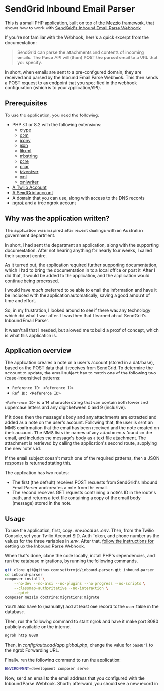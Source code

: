 # SendGrid Inbound Email Parser

This is a small PHP application, built on top of [the Mezzio framework][mezzio-docs], that shows how to work with [SendGrid's Inbound Email Parse Webhook][email-parse-webhook-docs].

If you're not familiar with the Webhook, here's a quick excerpt from the documentation:

> SendGrid can parse the attachments and contents of incoming emails.
> The Parse API will (then) POST the parsed email to a URL that you specify. 

In short, when emails are sent to a pre-configured domain, they are received and parsed by the Inbound Email Parse Webhook. 
This then sends a POST request to an endpoint that you specified in the webhook configuration (which is to your application/API).

## Prerequisites

To use the application, you need the following:

- PHP 8.1 or 8.2 with the following extensions:
  - [ctype][ext-ctype]
  - [dom][ext-dom]
  - [iconv][ext-iconv]
  - [json][ext-json]
  - [libxml][ext-libxml]
  - [mbstring][ext-mbstring]
  - [pcre][ext-pcre]
  - [phar][ext-phar]
  - [tokenizer][ext-tokenizer]
  - [xml][ext-xml]
  - [xmlwriter][ext-xmlwriter]
- [A Twilio Account](https://www.twilio.com/try-twilio) 
- [A SendGrid account](https://signup.sendgrid.com/)
- A domain that you can use, along with access to the DNS records
- [ngrok][ngrok-url] and a free ngrok account

## Why was the application written?

The application was inspired after recent dealings with an Australian government department.

In short, I had sent the department an application, along with the supporting documentation. 
After not hearing anything for nearly four weeks, I called their support centre. 

As it turned out, the application required further supporting documentation, which I had to bring the documentation in to a local office or post it. 
After I did that, it would be added to the application, and the application would continue being processed. 

I would have _much_ preferred to be able to email the information and have it be included with the application automatically, saving a good amount of time and effort.

So, in my frustration, I looked around to see if there was any technology which did what I was after.
It was then that I learned about SendGrid's Inbound Email Parser.

It wasn't all that I needed, but allowed me to build a proof of concept, which is what this application is.

## Application overview

The application creates a note on a user's account (stored in a database), based on the POST data that it receives from SendGrid.
To determine the account to update, the email subject has to match one of the following two (case-insensitive) patterns:

- `Reference ID: <Reference ID>`
- `Ref ID: <Reference ID>`

`<Reference ID>` is a 14 character string that can contain both lower and uppercase letters and any digit between 0 and 9 (inclusive).

If it does, then the message's body and any attachments are extracted and added as a note on the user's account. 
Following that, the user is sent an MMS confirmation that the email has been received and the note created on their account.
The MMS lists the names of any attachments found on the email, and includes the message's body as a text file attachment.
The attachment is retrieved by calling the application's second route, supplying the new note's id.

If the email subject doesn't match one of the required patterns, then a JSON response is returned stating this.

The application has two routes: 

- The first (the default) receives POST requests from SendGrid's Inbound Email Parser and creates a note from the email.
- The second receives GET requests containing a note's ID in the route's path, and returns a text file containing a copy of the email body (message) stored in the note.

## Usage

To use the application, first, copy _.env.local_ as _.env_.
Then, from the Twilio Console, set your Twilio Account SID, Auth Token, and phone number as the values for the three variables in _.env_.
After that, [follow the instructions for setting up the Inbound Parse Webhook][inbound-parse-webhook-setup-docs].

When that's done, clone the code locally, install PHP's dependencies, and run the database migrations, by running the following commands.

```bash
git clone git@github.com:settermjd/inbound-parser.git inbound-parser
cd inbound-parser
composer install \
    --no-dev --no-ansi --no-plugins --no-progress --no-scripts \
    --classmap-authoritative --no-interaction \
    --quiet
composer mezzio doctrine:migrations:migrate
```

You'll also have to (manually) add at least one record to the `user` table in the database.

Then, run the following command to start ngrok and have it make port 8080 publicly available on the internet.

```bash
ngrok http 8080
```

Then, in _config/autoload/app.global.php_, change the value for `baseUrl` to the ngrok Forwarding URL.

Finally, run the following command to run the application:

```bash
ENVIRONMENT=development composer serve
```

Now, send an email to the email address that you configured with the Inbound Parse Webhook. 
Shortly afterward, you should see a new record in  

[email-parse-webhook-docs]: https://docs.sendgrid.com/for-developers/parsing-email/inbound-email 
[inbound-parse-webhook-setup-docs]: https://docs.sendgrid.com/for-developers/parsing-email/setting-up-the-inbound-parse-webhook
[mezzio-docs]: https://docs.mezzio.dev/
[ext-ctype]: https://www.php.net/manual/en/intro.ctype.php
[ext-dom]: https://www.php.net/manual/en/intro.dom.php
[ext-iconv]: https://www.php.net/manual/en/intro.iconv.php
[ext-json]: https://www.php.net/manual/en/intro.json.php
[ext-libxml]: https://www.php.net/manual/en/intro.libxml.php
[ext-mbstring]: https://www.php.net/manual/en/intro.mbstring.php
[ext-pcre]: https://www.php.net/manual/en/intro.pcre.php
[ext-phar]: https://www.php.net/manual/en/intro.phar.php
[ext-tokenizer]: https://www.php.net/manual/en/intro.tokenizer.php
[ext-xml]: https://www.php.net/manual/en/intro.xml.php
[ext-xmlwriter]: https://www.php.net/manual/en/intro.xmlwriter.php
[ngrok-url]: https://ngrok.com/
